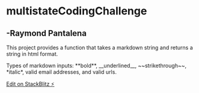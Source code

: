 # multistateCodingChallenge

## -Raymond Pantalena

This project provides a function that takes a markdown string and returns a string in html format.

Types of markdown inputs:
\*\*bold\*\*,
\_\_underlined\_\_,
\~\~strikethrough\~\~,
\*italic\*,
valid email addresses, and
valid urls.

[Edit on StackBlitz ⚡️](https://stackblitz.com/edit/typescript-jn5gpg)

